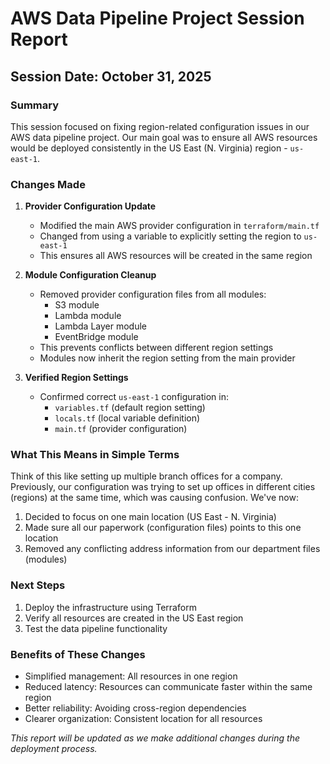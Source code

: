 # AWS Data Pipeline Project Session Report

## Session Date: October 31, 2025

### Summary
This session focused on fixing region-related configuration issues in our AWS data pipeline project. Our main goal was to ensure all AWS resources would be deployed consistently in the US East (N. Virginia) region - `us-east-1`.

### Changes Made

1. **Provider Configuration Update**
   - Modified the main AWS provider configuration in `terraform/main.tf`
   - Changed from using a variable to explicitly setting the region to `us-east-1`
   - This ensures all AWS resources will be created in the same region

2. **Module Configuration Cleanup**
   - Removed provider configuration files from all modules:
     - S3 module
     - Lambda module
     - Lambda Layer module
     - EventBridge module
   - This prevents conflicts between different region settings
   - Modules now inherit the region setting from the main provider

3. **Verified Region Settings**
   - Confirmed correct `us-east-1` configuration in:
     - `variables.tf` (default region setting)
     - `locals.tf` (local variable definition)
     - `main.tf` (provider configuration)

### What This Means in Simple Terms
Think of this like setting up multiple branch offices for a company. Previously, our configuration was trying to set up offices in different cities (regions) at the same time, which was causing confusion. We've now:

1. Decided to focus on one main location (US East - N. Virginia)
2. Made sure all our paperwork (configuration files) points to this one location
3. Removed any conflicting address information from our department files (modules)

### Next Steps
1. Deploy the infrastructure using Terraform
2. Verify all resources are created in the US East region
3. Test the data pipeline functionality

### Benefits of These Changes
- Simplified management: All resources in one region
- Reduced latency: Resources can communicate faster within the same region
- Better reliability: Avoiding cross-region dependencies
- Clearer organization: Consistent location for all resources

*This report will be updated as we make additional changes during the deployment process.*